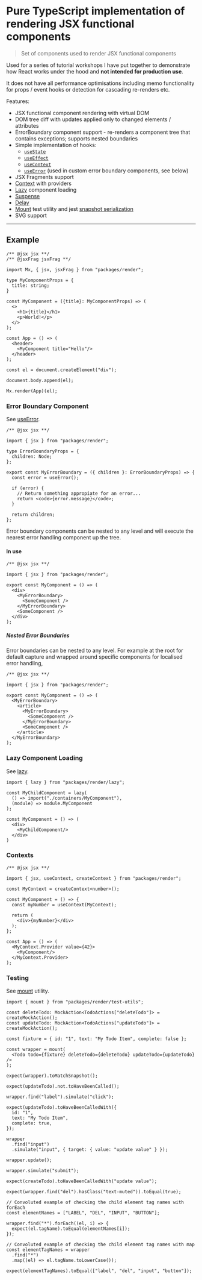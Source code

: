 # Pure TypeScript implementation of rendering JSX functional components

> Set of components used to render JSX functional components

Used for a series of tutorial workshops I have put together to demonstrate how React works under
the hood and **not intended for production use**.

It does not have all performance optimisations including memo functionality for props / event
hooks or detection for cascading re-renders etc.

Features:

- JSX functional component rendering with virtual DOM
- DOM tree diff with updates applied only to changed elements / attributes
- ErrorBoundary component support - re-renders a component tree that contains exceptions; supports nested boundaries
- Simple implementation of hooks:
    - [```useState```](./hooks/useState.ts)
    - [```useEffect```](./hooks/useEffect.ts)
    - [```useContext```](./hooks/useContext.ts)
    - [```useError```](./hooks/useError.ts) (used in custom error boundary components, see below)
- JSX Fragments support
- [Context](./context.ts) with providers
- [Lazy](./lazy.ts) component loading
- [Suspense](./Suspense.tsx)
- [Delay](./Delay.ts)
- [Mount](./test-utils/mount.ts) test utility and jest [snapshot serialization](./test-utils/jest/serialize-to-json.js)
- SVG support

---

## Example

```tsx
/** @jsx jsx **/
/** @jsxFrag jsxFrag **/

import Mx, { jsx, jsxFrag } from "packages/render";

type MyComponentProps = {
  title: string;
}

const MyComponent = ({title}: MyComponentProps) => (
  <>
    <h1>{title}</h1>
    <p>World!</p>
  </>
);

const App = () => (
  <header>
    <MyComponent title="Hello"/>
  </header>
);

const el = document.createElement("div");

document.body.append(el);

Mx.render(App)(el);
```

### Error Boundary Component

See [useError](./hooks/useError.ts).

```tsx
/** @jsx jsx **/

import { jsx } from "packages/render";

type ErrorBoundaryProps = {
  children: Node;
};

export const MyErrorBoundary = ({ children }: ErrorBoundaryProps) => {
  const error = useError();

  if (error) {
    // Return something appropiate for an error...
    return <code>{error.message}</code>;
  }

  return children;
};
```

Error boundary components can be nested to any level
and will execute the nearest error handling component
up the tree.

#### In use

```tsx
/** @jsx jsx **/

import { jsx } from "packages/render";

export const MyComponent = () => (
  <div>
    <MyErrorBoundary>
      <SomeComponent />
    </MyErrorBoundary>
    <SomeComponent />
  </div>
);
```

##### Nested Error Boundaries

Error boundaries can be nested to any level. For example at the root for default capture and wrapped
around specific components for localised error handling,
 
```tsx
/** @jsx jsx **/

import { jsx } from "packages/render";

export const MyComponent = () => (
  <MyErrorBoundary>
    <article>
      <MyErrorBoundary>
        <SomeComponent />
      </MyErrorBoundary>
      <SomeComponent />
    </article>
  </MyErrorBoundary>
);
```

### Lazy Component Loading

See [lazy](./lazy.ts).

```tsx
import { lazy } from "packages/render/lazy";

const MyChildComponent = lazy(
  () => import("./containers/MyComponent"),
  (module) => module.MyComponent
);

const MyComponent = () => (
  <div>
    <MyChildComponent/>
  </div>
)
```


### Contexts

```tsx
/** @jsx jsx **/

import { jsx, useContext, createContext } from "packages/render";

const MyContext = createContext<number>();

const MyComponent = () => {
  const myNumber = useContext(MyContext);

  return (
    <div>{myNumber}</div>
  );
};

const App = () => (
  <MyContext.Provider value={42}>
    <MyComponent/>
  </MyContext.Provider>
);
```

### Testing

See [mount](./test-utils/mount.ts) utility.

```tsx
import { mount } from "packages/render/test-utils";

const deleteTodo: MockAction<TodoActions["deleteTodo"]> = createMockAction();
const updateTodo: MockAction<TodoActions["updateTodo"]> = createMockAction();

const fixture = { id: "1", text: "My Todo Item", complete: false };

const wrapper = mount(
  <Todo todo={fixture} deleteTodo={deleteTodo} updateTodo={updateTodo} />
);

expect(wrapper).toMatchSnapshot();

expect(updateTodo).not.toHaveBeenCalled();

wrapper.find("label").simulate("click");

expect(updateTodo).toHaveBeenCalledWith({
  id: "1",
  text: "My Todo Item",
  complete: true,
});

wrapper
  .find("input")
  .simulate("input", { target: { value: "update value" } });

wrapper.update();

wrapper.simulate("submit");

expect(createTodo).toHaveBeenCalledWith("update value");

expect(wrapper.find("del").hasClass("text-muted")).toEqual(true);

// Convoluted example of checking the child element tag names with forEach
const elementNames = ["LABEL", "DEL", "INPUT", "BUTTON"];

wrapper.find("*").forEach((el, i) => {
  expect(el.tagName).toEqual(elementNames[i]);
});

// Convoluted example of checking the child element tag names with map
const elementTagNames = wrapper
  .find("*")
  .map((el) => el.tagName.toLowerCase());

expect(elementTagNames).toEqual(["label", "del", "input", "button"]);
```
